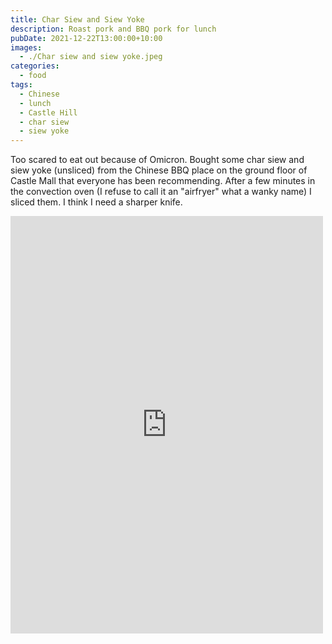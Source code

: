 ```yaml
---
title: Char Siew and Siew Yoke
description: Roast pork and BBQ pork for lunch
pubDate: 2021-12-22T13:00:00+10:00
images:
  - ./Char siew and siew yoke.jpeg
categories:
  - food
tags:
  - Chinese
  - lunch
  - Castle Hill
  - char siew
  - siew yoke
---
```


Too scared to eat out because of Omicron. Bought some char siew and siew yoke (unsliced) from the Chinese BBQ place on the ground floor of Castle Mall that everyone has been recommending. After a few minutes in the convection oven (I refuse to call it an "airfryer" what a wanky name) I sliced them. I think I need a sharper knife.

<iframe src="https://www.facebook.com/plugins/post.php?href=https%3A%2F%2Fwww.facebook.com%2Fchris1.tham%2Fposts%2Fpfbid0UuCkZS9iE1WpXEFSaEbCDWGKMKbLsa7ZVsukHKtbVEPayCxpx7ZqWhZCv91mF2ppl&show_text=true&width=500" width="500" height="668" style="border:none;overflow:hidden" scrolling="no" frameborder="0" allowfullscreen="true" allow="autoplay; clipboard-write; encrypted-media; picture-in-picture; web-share"></iframe>
